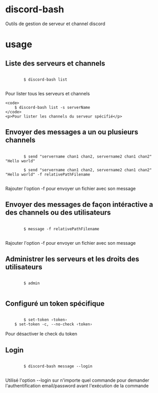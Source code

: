# discord-bash
Outils de gestion de serveur et channel discord

# usage
<div>
    <h2>Liste des serveurs et channels</h2>
    <code>
        $ discord-bash list
    </code>
    <p>Pour lister tous les serveurs et channels</p>

    <code>
        $ discord-bash list -s serverName
    </code>
    <p>Pour lister les channels du serveur spécifié</p>
</div>
<div>
    <h2>Envoyer des messages a un ou plusieurs channels</h2>
    <code>
        $ send "servername chan1 chan2, servername2 chan1 chan2" "Hello world"
    </code>
    <code>
        $ send "servername chan1 chan2, servername2 chan1 chan2" "Hello world" -f relativePathFilename
    </code>
    <p>Rajouter l'option -f pour envoyer un fichier avec son message</p>
</div>
<div>
    <h2>Envoyer des messages de façon intéractive a des channels ou des utilisateurs</h2>
    <code>
        $ message -f relativePathFilename
    </code>
    <p>Rajouter l'option -f pour envoyer un fichier avec son message</p>
</div>
<div>
    <h2>Administrer les serveurs et les droits des utilisateurs</h2>
    <code>
        $ admin
    </code>
</div>
<div>
    <h2>Configuré un token spécifique</h2>
    <code>
        $ set-token &lsaquo;token&rsaquo;
    </code>
    <code>$ set-token -c, --no-check &lsaquo;token&rsaquo;</code>
    <p>Pour désactiver le check du token</p>
</div>
<div>
    <h2>Login</h2>
    <code>
        $ discord-bash message --login
    </code>
    <p>Utilisé l'option --login sur n'importe quel commande pour demander l'authentification email/password avant l'exécution de la commande</p>
</div>